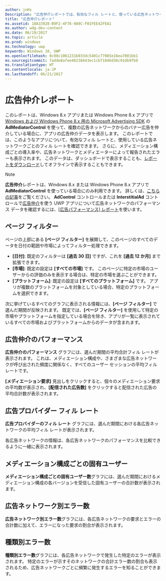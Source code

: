 ```yaml
---
author: jnHs
Description: "広告仲介レポートでは、有効なフィル レートと、使っている広告ネットワークの対応するフィル レートを確認できます。"
title: "広告仲介レポート"
ms.assetid: 18A33928-B9F2-4F76-9A9C-F01FEE42FEA1
ms.author: wdg-dev-content
ms.date: 06/19/2017
ms.topic: article
ms.prod: windows
ms.technology: uwp
keywords: Windows 10, UWP
ms.openlocfilehash: 0c08c1061231b033dc5401c77085e16ea7001bb1
ms.sourcegitcommit: fadde8afee46238443ec1cb71846d36c91db9fb9
ms.translationtype: HT
ms.contentlocale: ja-JP
ms.lasthandoff: 06/21/2017
---
```

# <a name="ad-mediation-report"></a>広告仲介レポート

このレポートは、Windows 8.x アプリまたは Windows Phone 8.x アプリで [Windows および Windows Phone 8.x 用の Microsoft Advertising SDK](http://aka.ms/store-8-sdk) の **AdMediatorControl** を使って、複数の広告ネットワークからのバナー広告を仲介している場合に、アプリの広告仲介データを表示します。 このレポートでは、このようなアプリについて、有効なフィル レートと、使用している広告ネットワークごとのフィル レートを確認できます。 さらに、メディエーション構成ごとの導入率や、広告ネットワークとメディエーターによって報告されたエラーも表示されます。 このデータは、ダッシュボードで表示することも、[レポートをダウンロード](download-analytic-reports.md)してオフラインで表示することもできます。

> [!NOTE]
> **広告仲介**レポートは、Windows 8.x または Windows Phone 8.x アプリで **AdMediatorControl** を使っている場合にのみ利用できます。 詳しくは、[こちらの記事](https://msdn.microsoft.com/library/windows/apps/xaml/dn864359)をご覧ください。 **AdControl** コントロールまたは **InterstitialAd** コントロールで[広告仲介](monetize-with-ads.md#mediation)を使う UWP アプリについて広告ネットワークのパフォーマンス データを確認するには、[[広告パフォーマンス] レポート](advertising-performance-report.md)を使います。

## <a name="page-filters"></a>ページ フィルター

ページの上部にある **[ページ フィルター]** を展開して、このページのすべてのデータを日付の範囲や市場によってフィルター処理できます。

-   **[日付]**: 既定のフィルターは **[過去 30 日]** ですが、これを **[過去 12 か月]** まで拡張できます。
-   **[市場]**: 既定の設定は **[すべての市場]** です。 このページに特定の市場のユーザーからの評価のみを表示する場合は、特定の市場を選ぶことができます。
-   **[プラットフォーム]**: 既定の設定は **[すべてのプラットフォーム]** です。 アプリが複数のプラットフォームを対象としている場合、特定のプラットフォームを選択できます。

次に挙げているすべてのグラフに表示される情報には、**[ページ フィルター]** で選んだ期間が反映されます。 既定では、**[ページ フィルター]** を使用して特定の市場やプラットフォームを指定している場合を除き、アプリが一覧に表示されているすべての市場およびプラットフォームからのデータが含まれます。

## <a name="ad-mediation-performance"></a>広告仲介のパフォーマンス

**広告仲介のパフォーマンス** グラフには、選んだ期間の平均合計フィル レートが表示されます。 これは、メディエーション構成や、さまざまな広告ネットワークが呼び出された頻度に関係なく、すべてのユーザー セッションの平均フィル レートです。

**[メディエーション要求]** 見出しをクリックすると、個々のメディエーション要求の平均数が表示され、**[配信された広告数]** をクリックすると配信された広告の平均合計数が表示されます。

## <a name="ad-provider-fill-rates"></a>広告プロバイダー フィル レート

**広告プロバイダーのフィル レート** グラフには、選んだ期間における各広告ネットワークの平均フィル レートが表示されます。

各広告ネットワークの情報は、各広告ネットワークのパフォーマンスを比較できるように一緒に表示されます。

## <a name="unique-users-per-mediation-configuration"></a>メディエーション構成ごとの固有ユーザー

**メディエーション構成ごとの固有ユーザー数**グラフには、選んだ期間におけるメディエーション構成の各バージョンを受信した固有ユーザーの合計数が表示されます。

## <a name="errors-by-ad-network"></a>広告ネットワーク別エラー数

**広告ネットワーク別エラー数**グラフには、各広告ネットワークの要求とエラーの合計数に加えて、エラーになった要求の割合が表示されます。

## <a name="errors-by-type"></a>種類別エラー数

**種類別エラー数**グラフには、各広告ネットワークで発生した特定のエラーが表示されます。 特定のエラーが示すそのネットワークの合計エラー数の割合も表示されるため、広告ネットワークごとに頻繁に発生するエラーを知ることができます。

 

 
